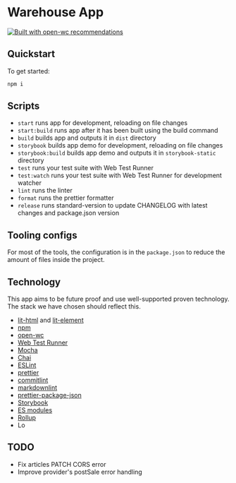 # Warehouse App

[![Built with open-wc recommendations](https://img.shields.io/badge/built%20with-open--wc-blue.svg)](https://github.com/open-wc)

## Quickstart

To get started:

```bash
npm i
```

## Scripts

- `start` runs app for development, reloading on file changes
- `start:build` runs app after it has been built using the build command
- `build` builds app and outputs it in `dist` directory
- `storybook` builds app demo for development, reloading on file changes
- `storybook:build` builds app demo and outputs it in `storybook-static` directory
- `test` runs your test suite with Web Test Runner
- `test:watch` runs your test suite with Web Test Runner for development watcher
- `lint` runs the linter
- `format` runs the prettier formatter
- `release` runs standard-version to update CHANGELOG with latest changes and package.json version

## Tooling configs

For most of the tools, the configuration is in the `package.json` to reduce the amount of files inside the project.

## Technology

This app aims to be future proof and use well-supported proven technology. The stack we have chosen should reflect this.

- [lit-html](https://lit-html.polymer-project.org) and [lit-element](https://lit-element.polymer-project.org)
- [npm](http://npmjs.com)
- [open-wc](https://open-wc.org)
- [Web Test Runner](https://modern-web.dev/docs/test-runner/overview/)
- [Mocha](https://mochajs.org)
- [Chai](https://www.chaijs.com)
- [ESLint](https://eslint.org)
- [prettier](https://prettier.io)
- [commitlint](https://commitlint.js.org/#/)
- [markdownlint](https://github.com/DavidAnson/markdownlint)
- [prettier-package-json](https://github.com/cameronhunter/prettier-package-json#readme)
- [Storybook](https://storybook.js.org)
- [ES modules](https://developer.mozilla.org/en-US/docs/Web/JavaScript/Reference/Statements/import)
- [Rollup](https://rollupjs.org/)
- Lo

## TODO

- Fix articles PATCH CORS error
- Improve provider's postSale error handling
